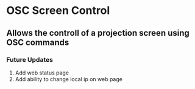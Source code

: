 # OSC Screen Control 
## Allows the controll of a projection screen using OSC commands

### Future Updates
1. Add web status page
2. Add ability to change local ip on web page
